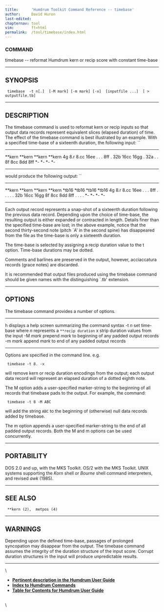 ```yaml
---
title:		'Humdrum Toolkit Command Reference -- timebase'
author:		David Huron
last-edited:
chapternav:	tool
vim:		ft=html
permalink:	/tool/timebase/index.html
---
```


### COMMAND

<span class="tool">timebase</span> -- reformat Humdrum <span class="rep">kern</span> or <span class="rep">recip</span> score with
constant time-base

------------------------------------------------------------------------

## SYNOPSIS ##

` timebase  -t n[.]  [-M mark] [-m mark] [-x]  [inputfile ...]  [ > outputfile.tb]`

------------------------------------------------------------------------

## DESCRIPTION ##

The <span class="tool">timebase</span> command is used to reformat <span class="rep">kern</span> or <span class="rep">recip</span>
inputs so that output data records represent equivalent slices (elapsed
duration) of time. The effect of the <span class="tool">timebase</span> command is best
illustrated by an example. With a specified time-base of a sixteenth
duration, the following input: ``

---------- ---------- ---------- ----------
\*\*kern   \*\*kern   \*\*kern   \*\*kern
4g         8.r        8.cc       16ee
.          .          .          8ff
.          32b        16cc       16gg
.          32a        .          .
8f         8cc        8dd        8ff
\*-        \*-        \*-        \*-
---------- ---------- ---------- ----------

would produce the following output: ``

---------- ---------- ---------- ----------
\*\*kern   \*\*kern   \*\*kern   \*\*kern
\*tb16     \*tb16     \*tb16     \*tb16
4g         8.r        8.cc       16ee
.          .          .          8ff
.          .          .          .
.          32b        16cc       16gg
8f         8cc        8dd        8ff
.          .          .          .
\*-        \*-        \*-        \*-
---------- ---------- ---------- ----------

Each output record represents a snap-shot of a sixteenth duration
following the previous data record. Depending upon the choice of
time-base, the resulting output is either expanded or contracted in
length. Details finer than the specified time-base are lost; in the
above example, notice that the second thirty-second note (pitch \`A\' in
the second spine) has disappeared from the file as the time-base is only
a sixteenth duration.

The time-base is selected by assigning a <span class="rep">recip</span> duration value to the
<span class="option">t</span> option. Time-base durations may be dotted.

Comments and barlines are preserved in the output, however, acciaccatura
records (grace notes) are discarded.

It is recommended that output files produced using the <span class="tool">timebase</span>
command should be given names with the distinguishing \`.tb\' extension.

------------------------------------------------------------------------

## OPTIONS ##

The <span class="tool">timebase</span> command provides a number of options.

----------- ----------------------------------------------------------
<span class="option">h</span>      displays a help screen summarizing the command syntax
-t *n*      set time-base where *n* represents a `**recip duration`
<span class="option">x</span>      strip duration values from the input
-M *mark*   prepend *mark* to beginning of any padded output records
-m *mark*   append *mark* to end of any padded output records
----------- ----------------------------------------------------------

Options are specified in the command line. e.g.

` timebase -t 8. -x`

will remove <span class="rep">kern</span> or <span class="rep">recip</span> duration encodings from the output;
each output data record will represent an elapsed duration of a dotted
eighth note.

The <span class="option">M</span> option adds a user-specified marker-string to the beginning
of all records that <span class="tool">timebase</span> pads to the output. For example, the
command:

` timebase -t 8 -M ABC`

will add the string `ABC` to the beginning of (otherwise) null data
records added by <span class="tool">timebase</span>.

The <span class="option">m</span> option appends a user-specified marker-string to the end of
all padded output records. Both the <span class="option">M</span> and <span class="option">m</span> options can be
used concurrently.

------------------------------------------------------------------------

## PORTABILITY ##

DOS 2.0 and up, with the MKS Toolkit. OS/2 with the MKS Toolkit. UNIX
systems supporting the *Korn* shell or *Bourne* shell command
interpreters, and revised *awk* (1985).

------------------------------------------------------------------------

## SEE ALSO ##

` **kern (2),  metpos (4)`

------------------------------------------------------------------------

## WARNINGS ##

Depending upon the defined time-base, passages of prolonged syncopation
may disappear from the output. The <span class="tool">timebase</span> command assumes the
integrity of the duration structure of the input score. Corrupt duration
structures in the input will produce unpredictable results.

------------------------------------------------------------------------

\

-   [**Pertinent description in the Humdrum User
    Guide**](../guide13.html#Aligning_Durations_Using_the_timebase_Command)
-   [**Index to Humdrum Commands**](../commands.toc.html)
-   [**Table for Contents for Humdrum User Guide**](../guide.toc.html)

\
\
